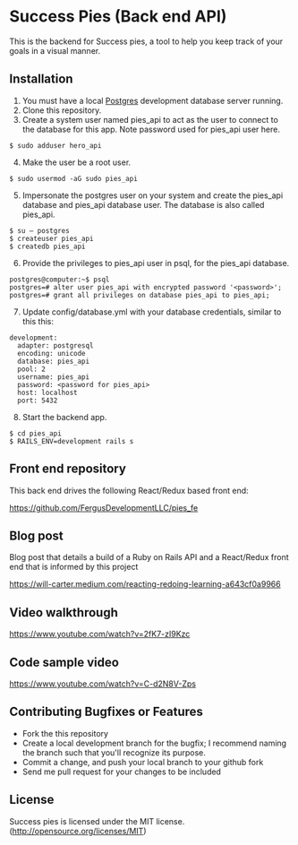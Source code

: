 # Success Pies (Back end API)

This is the backend for Success pies, a tool to help you keep track of your goals in a visual manner.

## Installation

1. You must have a local [Postgres](https://www.postgresql.org/) development database server running.
2. Clone this repository.
3. Create a system user named pies_api to act as the user to connect to the database for this app. Note password used for pies_api user here.

```
$ sudo adduser hero_api
```
4. Make the user be a root user.
```
$ sudo usermod -aG sudo pies_api
```
5. Impersonate the postgres user on your system and create the pies_api database and pies_api database user. The database is also called pies_api. 
```
$ su — postgres
$ createuser pies_api
$ createdb pies_api
```
6. Provide the privileges to pies_api user in psql, for the pies_api database.
```
postgres@computer:~$ psql
postgres=# alter user pies_api with encrypted password '<password>';
postgres=# grant all privileges on database pies_api to pies_api;

```
7. Update config/database.yml with your database credentials, similar to this this:
```
development:
  adapter: postgresql
  encoding: unicode
  database: pies_api
  pool: 2
  username: pies_api
  password: <password for pies_api>
  host: localhost
  port: 5432
```
8. Start the backend app.

```
$ cd pies_api
$ RAILS_ENV=development rails s
```

## Front end repository

This back end drives the following React/Redux based front end:

https://github.com/FergusDevelopmentLLC/pies_fe

## Blog post

Blog post that details a build of a Ruby on Rails API and a React/Redux front end that is informed by this project

https://will-carter.medium.com/reacting-redoing-learning-a643cf0a9966

## Video walkthrough

https://www.youtube.com/watch?v=2fK7-zI9Kzc

## Code sample video

https://www.youtube.com/watch?v=C-d2N8V-Zps

## Contributing Bugfixes or Features

* Fork the this repository
* Create a local development branch for the bugfix; I recommend naming the branch such that you'll recognize its purpose.
* Commit a change, and push your local branch to your github fork
* Send me pull request for your changes to be included

## License

Success pies is licensed under the MIT license. (http://opensource.org/licenses/MIT)